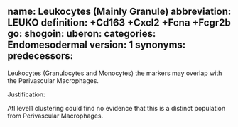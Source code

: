 name: Leukocytes (Mainly Granule)
abbreviation: LEUKO
definition: +Cd163 +Cxcl2 +Fcna +Fcgr2b
go:
shogoin: 
uberon:
categories: Endomesodermal
version: 1
synonyms:
predecessors:
---

Leukocytes (Granulocytes and Monocytes) the markers may overlap with the Perivascular Macrophages.


Justification:

Atl level1 clustering could find no evidence that this is a distinct population from Perivascular Macrophages.
